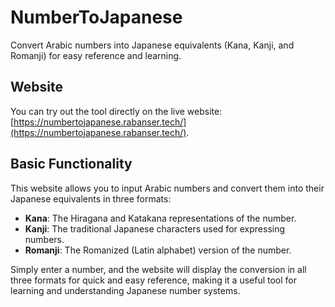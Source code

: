 # NumberToJapanese
Convert Arabic numbers into Japanese equivalents (Kana, Kanji, and Romanji) for easy reference and learning.

## Website
You can try out the tool directly on the live website: [https://numbertojapanese.rabanser.tech/](https://numbertojapanese.rabanser.tech/).

## Basic Functionality
This website allows you to input Arabic numbers and convert them into their Japanese equivalents in three formats:

- **Kana**: The Hiragana and Katakana representations of the number.
- **Kanji**: The traditional Japanese characters used for expressing numbers.
- **Romanji**: The Romanized (Latin alphabet) version of the number.

Simply enter a number, and the website will display the conversion in all three formats for quick and easy reference, making it a useful tool for learning and understanding Japanese number systems.
